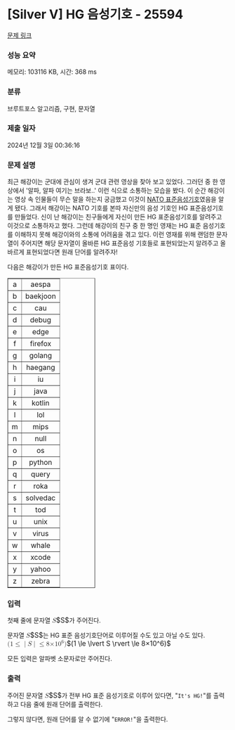 # [Silver V] HG 음성기호 - 25594 

[문제 링크](https://www.acmicpc.net/problem/25594) 

### 성능 요약

메모리: 103116 KB, 시간: 368 ms

### 분류

브루트포스 알고리즘, 구현, 문자열

### 제출 일자

2024년 12월 3일 00:36:16

### 문제 설명

<p>최근 해강이는 군대에 관심이 생겨 군대 관련 영상을 찾아 보고 있었다. 그러던 중 한 영상에서 '알파, 알파 여기는 브라보..' 이런 식으로 소통하는 모습을 봤다. 이 순간 해강이는 영상 속 인물들이 무슨 말을 하는지 궁금했고 이것이 <a href="https://ko.wikipedia.org/wiki/NATO_%EC%9D%8C%EC%84%B1_%EB%AC%B8%EC%9E%90">NATO 표준음성기호</a>였음을 알게 됐다. 그래서 해강이는 NATO 기호를 본따 자신만의 음성 기호인 HG 표준음성기호를 만들었다. 신이 난 해강이는 친구들에게 자신이 만든 HG 표준음성기호를 알려주고 이것으로 소통하자고 했다. 그런데 해강이의 친구 중 한 명인 영재는 HG 표준 음성기호를 이해하지 못해 해강이와의 소통에 어려움을 겪고 있다. 이런 영재를 위해 랜덤한 문자열이 주어지면 해당 문자열이 올바른 HG 표준음성 기호들로 표현되었는지 알려주고 올바르게 표현되었다면 원래 단어를 알려주자!</p>

<p>다음은 해강이가 만든 HG 표준음성기호 표이다.</p>

<table border="1" cellpadding="1" cellspacing="1" class="table table-bordered" style="width: 200px;">
	<tbody>
		<tr>
			<td style="text-align: center;">a</td>
			<td style="text-align: center;">aespa</td>
		</tr>
		<tr>
			<td style="text-align: center;">b</td>
			<td style="text-align: center;">baekjoon</td>
		</tr>
		<tr>
			<td style="text-align: center;">c</td>
			<td style="text-align: center;">cau</td>
		</tr>
		<tr>
			<td style="text-align: center;">d</td>
			<td style="text-align: center;">debug</td>
		</tr>
		<tr>
			<td style="text-align: center;">e</td>
			<td style="text-align: center;">edge</td>
		</tr>
		<tr>
			<td style="text-align: center;">f</td>
			<td style="text-align: center;">firefox</td>
		</tr>
		<tr>
			<td style="text-align: center;">g</td>
			<td style="text-align: center;">golang</td>
		</tr>
		<tr>
			<td style="text-align: center;">h</td>
			<td style="text-align: center;">haegang</td>
		</tr>
		<tr>
			<td style="text-align: center;">i</td>
			<td style="text-align: center;">iu</td>
		</tr>
		<tr>
			<td style="text-align: center;">j</td>
			<td style="text-align: center;">java</td>
		</tr>
		<tr>
			<td style="text-align: center;">k</td>
			<td style="text-align: center;">kotlin</td>
		</tr>
		<tr>
			<td style="text-align: center;">l</td>
			<td style="text-align: center;">lol</td>
		</tr>
		<tr>
			<td style="text-align: center;">m</td>
			<td style="text-align: center;">mips</td>
		</tr>
		<tr>
			<td style="text-align: center;">n</td>
			<td style="text-align: center;">null</td>
		</tr>
		<tr>
			<td style="text-align: center;">o</td>
			<td style="text-align: center;">os</td>
		</tr>
		<tr>
			<td style="text-align: center;">p</td>
			<td style="text-align: center;">python</td>
		</tr>
		<tr>
			<td style="text-align: center;">q</td>
			<td style="text-align: center;">query</td>
		</tr>
		<tr>
			<td style="text-align: center;">r</td>
			<td style="text-align: center;">roka</td>
		</tr>
		<tr>
			<td style="text-align: center;">s</td>
			<td style="text-align: center;">solvedac</td>
		</tr>
		<tr>
			<td style="text-align: center;">t</td>
			<td style="text-align: center;">tod</td>
		</tr>
		<tr>
			<td style="text-align: center;">u</td>
			<td style="text-align: center;">unix</td>
		</tr>
		<tr>
			<td style="text-align: center;">v</td>
			<td style="text-align: center;">virus</td>
		</tr>
		<tr>
			<td style="text-align: center;">w</td>
			<td style="text-align: center;">whale</td>
		</tr>
		<tr>
			<td style="text-align: center;">x</td>
			<td style="text-align: center;">xcode</td>
		</tr>
		<tr>
			<td style="text-align: center;">y</td>
			<td style="text-align: center;">yahoo</td>
		</tr>
		<tr>
			<td style="text-align: center;">z</td>
			<td style="text-align: center;">zebra</td>
		</tr>
	</tbody>
</table>

### 입력 

 <p>첫째 줄에 문자열 <mjx-container class="MathJax" jax="CHTML" style="font-size: 109%; position: relative;"><mjx-math class="MJX-TEX" aria-hidden="true"><mjx-mi class="mjx-i"><mjx-c class="mjx-c1D446 TEX-I"></mjx-c></mjx-mi></mjx-math><mjx-assistive-mml unselectable="on" display="inline"><math xmlns="http://www.w3.org/1998/Math/MathML"><mi>S</mi></math></mjx-assistive-mml><span aria-hidden="true" class="no-mathjax mjx-copytext">$S$</span></mjx-container>가 주어진다.</p>

<p>문자열 <mjx-container class="MathJax" jax="CHTML" style="font-size: 109%; position: relative;"><mjx-math class="MJX-TEX" aria-hidden="true"><mjx-mi class="mjx-i"><mjx-c class="mjx-c1D446 TEX-I"></mjx-c></mjx-mi></mjx-math><mjx-assistive-mml unselectable="on" display="inline"><math xmlns="http://www.w3.org/1998/Math/MathML"><mi>S</mi></math></mjx-assistive-mml><span aria-hidden="true" class="no-mathjax mjx-copytext">$S$</span></mjx-container>는 HG 표준 음성기호단어로 이루어질 수도 있고 아닐 수도 있다. <mjx-container class="MathJax" jax="CHTML" style="font-size: 109%; position: relative;"><mjx-math class="MJX-TEX" aria-hidden="true"><mjx-mo class="mjx-n"><mjx-c class="mjx-c28"></mjx-c></mjx-mo><mjx-mn class="mjx-n"><mjx-c class="mjx-c31"></mjx-c></mjx-mn><mjx-mo class="mjx-n" space="4"><mjx-c class="mjx-c2264"></mjx-c></mjx-mo><mjx-mo class="mjx-n" space="4"><mjx-c class="mjx-c7C"></mjx-c></mjx-mo><mjx-mi class="mjx-i"><mjx-c class="mjx-c1D446 TEX-I"></mjx-c></mjx-mi><mjx-mo class="mjx-n"><mjx-c class="mjx-c7C"></mjx-c></mjx-mo><mjx-mo class="mjx-n" space="4"><mjx-c class="mjx-c2264"></mjx-c></mjx-mo><mjx-mn class="mjx-n" space="4"><mjx-c class="mjx-c38"></mjx-c></mjx-mn><mjx-mi class="mjx-i"><mjx-c class="mjx-cD7"></mjx-c></mjx-mi><mjx-msup><mjx-mn class="mjx-n"><mjx-c class="mjx-c31"></mjx-c><mjx-c class="mjx-c30"></mjx-c></mjx-mn><mjx-script style="vertical-align: 0.393em;"><mjx-mn class="mjx-n" size="s"><mjx-c class="mjx-c36"></mjx-c></mjx-mn></mjx-script></mjx-msup><mjx-mo class="mjx-n"><mjx-c class="mjx-c29"></mjx-c></mjx-mo></mjx-math><mjx-assistive-mml unselectable="on" display="inline"><math xmlns="http://www.w3.org/1998/Math/MathML"><mo stretchy="false">(</mo><mn>1</mn><mo>≤</mo><mo data-mjx-texclass="OPEN" fence="false" stretchy="false">|</mo><mi>S</mi><mo data-mjx-texclass="CLOSE" fence="false" stretchy="false">|</mo><mo>≤</mo><mn>8</mn><mi>×</mi><msup><mn>10</mn><mn>6</mn></msup><mo stretchy="false">)</mo></math></mjx-assistive-mml><span aria-hidden="true" class="no-mathjax mjx-copytext">$(1 \le \lvert S \rvert \le 8×10^6)$</span> </mjx-container></p>

<p>모든 입력은 알파벳 소문자로만 주어진다. </p>

### 출력 

 <p>주어진 문자열 <mjx-container class="MathJax" jax="CHTML" style="font-size: 109%; position: relative;"><mjx-math class="MJX-TEX" aria-hidden="true"><mjx-mi class="mjx-i"><mjx-c class="mjx-c1D446 TEX-I"></mjx-c></mjx-mi></mjx-math><mjx-assistive-mml unselectable="on" display="inline"><math xmlns="http://www.w3.org/1998/Math/MathML"><mi>S</mi></math></mjx-assistive-mml><span aria-hidden="true" class="no-mathjax mjx-copytext">$S$</span></mjx-container>가 전부 HG 표준 음성기호로 이루어 있다면, "<code>It's HG!</code>"를 출력하고 다음 줄에 원래 단어를 출력한다.</p>

<p>그렇지 않다면, 원래 단어를 알 수 없기에 "<code>ERROR!</code>"을 출력한다.</p>

